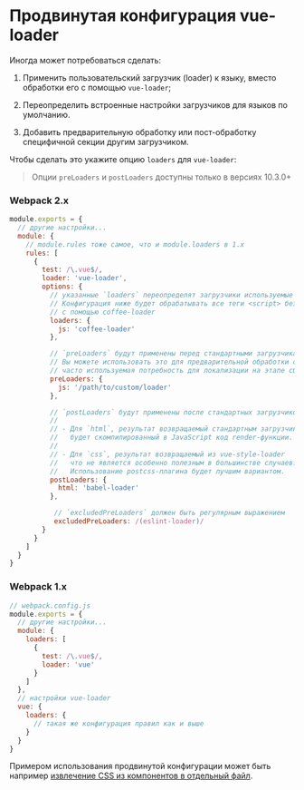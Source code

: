 # Продвинутая конфигурация vue-loader

Иногда может потребоваться сделать:

1. Применить пользовательский загрузчик (loader) к языку, вместо обработки его с помощью `vue-loader`;

2. Переопределить встроенные настройки загрузчиков для языков по умолчанию.

3. Добавить предварительную обработку или пост-обработку специфичной секции другим загрузчиком.

Чтобы сделать это укажите опцию `loaders` для `vue-loader`:

> Опции `preLoaders` и `postLoaders` доступны только в версиях 10.3.0+

### Webpack 2.x

``` js
module.exports = {
  // другие настройки...
  module: {
    // module.rules тоже самое, что и module.loaders в 1.x
    rules: [
      {
        test: /\.vue$/,
        loader: 'vue-loader',
        options: {
          // указанные `loaders` переопределят загрузчики используемые по умолчанию
          // Конфигурация ниже будет обрабатывать все теги <script> без атрибута "lang"
          // с помощью coffee-loader
          loaders: {
            js: 'coffee-loader'
          },

          // `preLoaders` будут применены перед стандартными загрузчиками.
          // Вы можете использовать это для предварительной обработки секций
          // часто используемая потребность для локализации на этапе сборки.
          preLoaders: {
            js: '/path/to/custom/loader'
          },

          // `postLoaders` будут применены после стандартных загрузчиков.
          //
          // - Для `html`, результат возвращаемый стандартным загрузчиком
          //   будет скомпилированный в JavaScript код render-функции.
          //
          // - Для `css`, результат возвращаемый из vue-style-loader
          //   что не является особенно полезным в большинстве случаев.
          //   Использование postcss-плагина будет лучшим вариантом.
          postLoaders: {
            html: 'babel-loader'
          },

           // `excludedPreLoaders` должен быть регулярным выражением
           excludedPreLoaders: /(eslint-loader)/
        }
      }
    ]
  }
}
```

### Webpack 1.x

``` js
// webpack.config.js
module.exports = {
  // другие настройки...
  module: {
    loaders: [
      {
        test: /\.vue$/,
        loader: 'vue'
      }
    ]
  },
  // настройки vue-loader
  vue: {
    loaders: {
      // такая же конфигурация правил как и выше
    }
  }
}
```

Примером использования продвинутой конфигурации может быть например [извлечение CSS из компонентов в отдельный файл](./extract-css.md).
